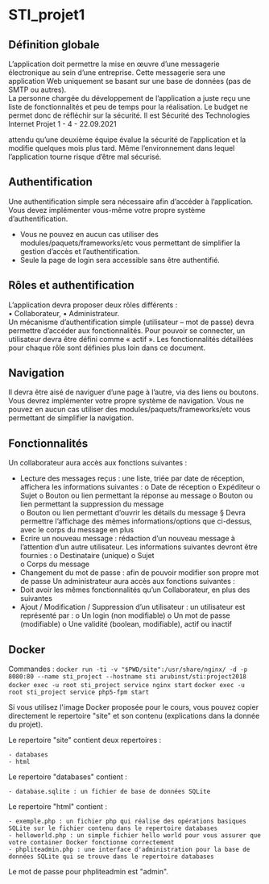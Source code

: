 # STI_projet1

## Définition globale 
L’application  doit  permettre  la  mise  en  œuvre  d’une  messagerie  électronique  au  sein  d’une 
entreprise.  Cette  messagerie  sera  une  application  Web  uniquement  se  basant  sur  une  base  de 
données (pas de SMTP ou autres).  
La personne chargée du développement de l’application a juste reçu une liste de fonctionnalités et 
peu  de  temps  pour  la  réalisation.  Le  budget  ne  permet  donc  de  réfléchir  sur  la  sécurité.  Il  est 
Sécurité des Technologies Internet 
Projet 1  - 4 -  22.09.2021 
 
attendu qu’une deuxième équipe évalue la sécurité de l’application et la modifie quelques mois plus 
tard. 
Même l’environnement dans lequel l’application tourne risque d’être mal sécurisé. 

## Authentification 

Une authentification simple sera nécessaire afin d’accéder à l’application. Vous devez implémenter 
vous-même votre propre système d’authentification.  
- Vous  ne  pouvez  en  aucun  cas  utiliser  des  modules/paquets/frameworks/etc  vous 
permettant de simplifier la gestion d’accès et l’authentification.  
- Seule la page de login sera accessible sans être authentifié. 

## Rôles et authentification 

L’application devra proposer deux rôles différents :  
• Collaborateur, 
• Administrateur.  
Un mécanisme d’authentification simple (utilisateur – mot de passe) devra permettre d’accéder aux 
fonctionnalités. Pour pouvoir se connecter, un utilisateur devra être défini comme « actif ». 
Les fonctionnalités détaillées pour chaque rôle sont définies plus loin dans ce document. 

## Navigation 

Il devra être aisé de naviguer d’une page à l’autre, via des liens ou boutons. 
Vous  devrez  implémenter  votre  propre  système  de  navigation.  Vous  ne  pouvez  en  aucun  cas 
utiliser des modules/paquets/frameworks/etc vous permettant de simplifier la navigation. 

## Fonctionnalités 

Un collaborateur aura accès aux fonctions suivantes : 
- Lecture des messages reçus : une liste, triée par date de réception, affichera les informations 
suivantes : 
o Date de réception 
o Expéditeur 
o Sujet 
o Bouton ou lien permettant la réponse au message 
o Bouton ou lien permettant la suppression du message  
o Bouton ou lien permettant d’ouvrir les détails du message 
§ Devra permettre l’affichage des mêmes informations/options que ci-dessus, 
avec le corps du message en plus 
- Ecrire un nouveau message : rédaction d’un nouveau message à l’attention d’un autre 
utilisateur. Les informations suivantes devront être fournies : 
o Destinataire (unique) 
o Sujet  
o Corps du message 
- Changement du mot de passe : afin de pouvoir modifier son propre mot de passe 
Un administrateur aura accès aux fonctions suivantes : 
- Doit avoir les mêmes fonctionnalités qu’un Collaborateur, en plus des suivantes 
- Ajout / Modification / Suppression d’un utilisateur : un utilisateur est représenté par : 
o Un login (non modifiable) 
o Un mot de passe (modifiable) 
o Une validité (boolean, modifiable), actif ou inactif 

## Docker

Commandes :
`docker run -ti -v "$PWD/site":/usr/share/nginx/ -d -p 8080:80 --name sti_project --hostname sti arubinst/sti:project2018`
`docker exec -u root sti_project service nginx start`
`docker exec -u root sti_project service php5-fpm start`

Si vous utilisez l'image Docker proposée pour le cours, vous pouvez copier directement le repertoire "site" et son contenu (explications dans la donnée du projet).

Le repertoire "site" contient deux repertoires :

    - databases
    - html

Le repertoire "databases" contient :

    - database.sqlite : un fichier de base de données SQLite

Le repertoire "html" contient :

    - exemple.php : un fichier php qui réalise des opérations basiques SQLite sur le fichier contenu dans le repertoire databases
    - helloworld.php : un simple fichier hello world pour vous assurer que votre container Docker fonctionne correctement
    - phpliteadmin.php : une interface d'administration pour la base de données SQLite qui se trouve dans le repertoire databases

Le mot de passe pour phpliteadmin est "admin".
